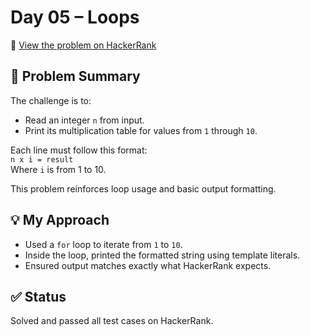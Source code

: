 # Day 05 – Loops

🔗 [View the problem on HackerRank](https://www.hackerrank.com/challenges/30-loops/problem?isFullScreen=true)

## 📘 Problem Summary
The challenge is to:
- Read an integer `n` from input.
- Print its multiplication table for values from `1` through `10`.

Each line must follow this format:  
`n x i = result`  
Where `i` is from 1 to 10.

This problem reinforces loop usage and basic output formatting.

## 💡 My Approach
- Used a `for` loop to iterate from `1` to `10`.
- Inside the loop, printed the formatted string using template literals.
- Ensured output matches exactly what HackerRank expects.

## ✅ Status
Solved and passed all test cases on HackerRank.

